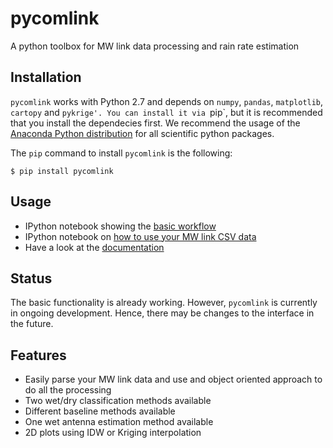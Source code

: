 pycomlink
=========

A python toolbox for MW link data processing and rain rate estimation

Installation
------------

`pycomlink` works with Python 2.7 and depends on `numpy`, `pandas`, `matplotlib`, `cartopy` and `pykrige'. You can install it via `pip`, but it is recommended that you install the dependecies first. We recommend the usage of the [Anaconda Python distribution](https://store.continuum.io/cshop/anaconda/) for all scientific python packages. 

The `pip` command to install `pycomlink` is the following:

    $ pip install pycomlink

Usage
-----

 * IPython notebook showing the [basic workflow](http://nbviewer.ipython.org/urls/bitbucket.org/cchwala/pycomlink/raw/566962d7c0a16c484d56aec7a0a34b84cc68a27d/notebooks/example_workflow.ipynb)
 * IPython notebook on [how to use your MW link CSV data](http://nbviewer.ipython.org/urls/bitbucket.org/cchwala/pycomlink/raw/28f359b359d750434c896d288900844c9b6ef500/notebooks/How%20to%20use%20your%20MW%20link%20data%20from%20a%20CSV%20file.ipynb)
 * Have a look at the [documentation](http://pycomlink.readthedocs.org)

Status
------
The basic functionality is already working. However, `pycomlink` is currently in ongoing development. Hence, there may be changes to the interface in the future.

Features
--------
 * Easily parse your MW link data and use and object oriented approach to do all the processing
 * Two wet/dry classification methods available
 * Different baseline methods available
 * One wet antenna estimation method available
 * 2D plots using IDW or Kriging interpolation


